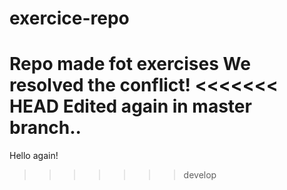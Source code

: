 # exercice-repo
Repo made fot exercises
We resolved the conflict!
<<<<<<< HEAD
Edited again in master branch..
=======
Hello again!
>>>>>>> develop
